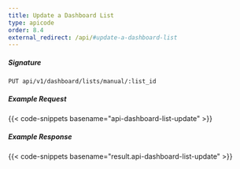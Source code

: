 ```yaml
---
title: Update a Dashboard List
type: apicode
order: 8.4
external_redirect: /api/#update-a-dashboard-list
---
```


##### Signature

`PUT api/v1/dashboard/lists/manual/:list_id`

##### Example Request

{{< code-snippets basename="api-dashboard-list-update" >}}

##### Example Response

{{< code-snippets basename="result.api-dashboard-list-update" >}}
